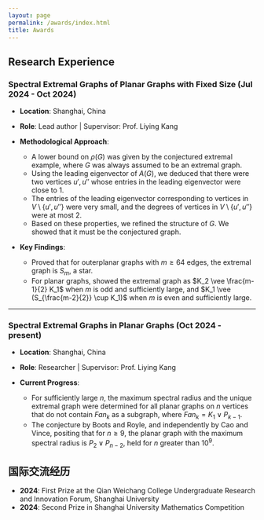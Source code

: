 ```yaml
---
layout: page
permalink: /awards/index.html
title: Awards
---
```



## Research Experience

### Spectral Extremal Graphs of Planar Graphs with Fixed Size (Jul 2024 - Oct 2024)
- **Location**: Shanghai, China
- **Role**: Lead author | Supervisor: Prof. Liying Kang

- **Methodological Approach**:
  - A lower bound on $\rho(G)$ was given by the conjectured extremal example, where $G$ was always assumed to be an extremal graph.
  - Using the leading eigenvector of $A(G)$, we deduced that there were two vertices $u', u''$ whose entries in the leading eigenvector were close to 1.
  - The entries of the leading eigenvector corresponding to vertices in $V\setminus \{u', u''\}$ were very small, and the degrees of vertices in $V\setminus \{u', u''\}$ were at most 2.
  - Based on these properties, we refined the structure of $G$. We showed that it must be the conjectured graph.
- **Key Findings**:
  - Proved that for outerplanar graphs with $m \geq 64$ edges, the extremal graph is $S_m$, a star.
  - For planar graphs, showed the extremal graph as $K_2 \vee \frac{m-1}{2} K_1$ when $m$ is odd and sufficiently large, and $K_1 \vee (S_{\frac{m-2}{2}} \cup K_1)$ when $m$ is even and sufficiently large.

---

### Spectral Extremal Graphs in Planar Graphs (Oct 2024 - present)
- **Location**: Shanghai, China
- **Role**: Researcher | Supervisor: Prof. Liying Kang

- **Current Progress**:
  - For sufficiently large $n$, the maximum spectral radius and the unique extremal graph were determined for all planar graphs on $n$ vertices that do not contain $Fan_k$ as a subgraph, where $Fan_k = K_1 \vee P_{k-1}$.
  - The conjecture by Boots and Royle, and independently by Cao and Vince, positing that for $n \geq 9$, the planar graph with the maximum spectral radius is $P_2 \vee P_{n-2}$, held for $n$ greater than $10^9$.



## 国际交流经历
- **2024**: First Prize at the Qian Weichang College Undergraduate Research and Innovation Forum, Shanghai University
- **2024**: Second Prize in Shanghai University Mathematics Competition

<br>
